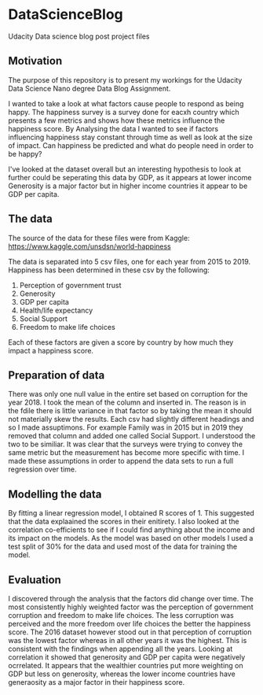 # DataScienceBlog
Udacity Data science blog post project files

## Motivation

The purpose of this repository is to present my workings for the Udacity Data Science Nano degree Data Blog Assignment.

I wanted to take a look at what factors cause people to respond as being happy. The happiness survey is a survey done for eacxh country which presents a few metrics and shows how these metrics influence the happiness score. By Analysing the data I wanted to see if factors influencing happiness stay constant through time as well as look at the size of impact. Can happiness be predicted and what do people need in order to be happy?

I've looked at the dataset overall but an interesting hypothesis to look at further could be seperating this data by GDP, as it appears at lower income Generosity is a major factor but in higher income countries it appear to be GDP per capita.

## The data

The source of the data for these files were from Kaggle:
https://www.kaggle.com/unsdsn/world-happiness

The data is separated into 5 csv files, one for each year from 2015 to 2019. Happiness has been determined in these csv by the following:
  1. Perception of government trust
  2. Generosity
  3. GDP per capita
  4. Health/life expectancy
  5. Social Support
  6. Freedom to make life choices

Each of these factors are given a score by country by how much they impact a happiness score.

## Preparation of data

There was only one null value in the entire set based on corruption for the year 2018. I took the mean of the column and inserted in. The reason is in the fdile there is little variance in that factor so by taking the mean it should not materially skew the results. 
Each csv had slightly different headings and so I made assuptimons. For example Family was in 2015 but in 2019 they removed that column and added one called Social Support. I understood the two to be similiar. It was clear that the surveys were trying to convey the same metric but the measurement has become more specific with time. 
I made these assumptions in order to append the data sets to run a full regression over time.

## Modelling the data

By fitting a linear regression model, I obtained R scores of 1. This suggested that the data explaained the scores in their enitirety. I also looked at the correlation co-efficients to see if I could find anything about the income and its impact on the models. As the model was based on other models I used a test split of 30% for the data and used most of the data for training the model.

## Evaluation

I discovered through the analysis that the factors did change over time. The most consistently highly weighted factor was the perception of government corruption and freedom to make life choices. The less corruption was perceived and the more freedom over life choices the better the happiness score. The 2016 dataset however stood out in that perception of corruption was the lowest factor whereas in all other years it was the highest.
This is consistent with the findings when appending all the years.
Looking at correlation it showed that generosity and GDP per capita were negatively ocrrelated. It appears that the wealthier countries put more weighting on GDP but less on generosity, whereas the lower income countries have generaosity as a major factor in their happiness score.




